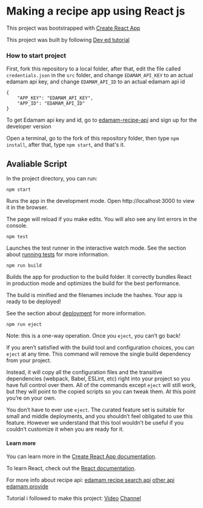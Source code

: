 # Making a recipe app using React js
This project was bootstrapped with [Create React App](https://github.com/facebook/create-react-app)

This project was built by following [Dev ed tutorial](https://www.youtube.com/watch?v=U9T6YkEDkMo)


### How to start project

First, fork this repository to a local folder, after that, edit the file called `credentials.json` in the `src` folder, and change `EDAMAM_API_KEY` to an actual edamam api key, and change `EDAMAM_API_ID` to an actual edamam api id 
```
{
    "APP_KEY": "EDAMAM_API_KEY",
    "APP_ID": "EDAMAM_API_ID"
}
```

To get Edamam api key and id, go to [edamam-recipe-api](https://developer.edamam.com/edamam-recipe-api) and sign up for the developer version

Open a terminal, go to the fork of this repository folder, then type `npm install`, after that, type `npm start`, and that's it. 

## Avaliable Script

In the project directory, you can run:

`npm start`

Runs the app in the development mode.
Open http://localhost:3000 to view it in the browser.

The page will reload if you make edits.
You will also see any lint errors in the console.

`npm test`

Launches the test runner in the interactive watch mode.
See the section about [running tests](https://create-react-app.dev/docs/running-tests/) for more information.

`npm run build`

Builds the app for production to the build folder.
It correctly bundles React in production mode and optimizes the build for the best performance.

The build is minified and the filenames include the hashes.
Your app is ready to be deployed!

See the section about [deployment](https://create-react-app.dev/docs/deployment/) for more information.

`npm run eject`

 Note: this is a one-way operation. Once you `eject`, you can’t go back!

If you aren’t satisfied with the build tool and configuration choices, you can `eject` at any time. This command will remove the single build dependency from your project.

Instead, it will copy all the configuration files and the transitive dependencies (webpack, Babel, ESLint, etc) right into your project so you have full control over them. All of the commands except `eject` will still work, but they will point to the copied scripts so you can tweak them. At this point you’re on your own.

You don’t have to ever use `eject`. The curated feature set is suitable for small and middle deployments, and you shouldn’t feel obligated to use this feature. However we understand that this tool wouldn’t be useful if you couldn’t customize it when you are ready for it.

#### Learn more

You can learn more in the [Create React App documentation](https://facebook.github.io/create-react-app/docs/getting-started).

To learn React, check out the [React documentation](https://reactjs.org/).

For more info about recipe api: [edamam recipe search api](https://developer.edamam.com/edamam-recipe-api) [other api edamam provide](https://developer.edamam.com/)

Tutorial i followed to make this project: [Video](https://www.youtube.com/watch?v=U9T6YkEDkMo) [Channel](https://www.youtube.com/channel/UClb90NQQcskPUGDIXsQEz5Q)